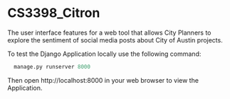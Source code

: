 # CS3398_Citron

The user interface features for a web tool that allows City Planners to explore the sentiment of social media posts
about City of Austin projects.

To test the Django Application locally use the following command:
```python
  manage.py runserver 8000
```
Then open http://localhost:8000 in your web browser to view the Application.
